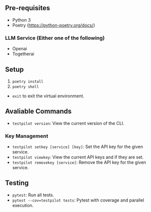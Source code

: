
## Pre-requisites

- Python 3 
- Poetry (https://python-poetry.org/docs/)

### LLM Service (Either one of the following)

- Openai
- Togetherai


## Setup

1. ```poetry install```
2. ```poetry shell```


- `exit` to exit the virtual environment.

## Avaliable Commands

- ```testpilot version```: View the current version of the CLI.


### Key Management
- ```testpilot setkey [service] [key]```: Set the API key for the given service.
- ```testpilot viewkey```: View the current API keys and if they are set.
- ```testpilot removekey [service]```: Remove the API key for the given service.

## Testing

- ```pytest```: Run all tests.
- ```pytest --cov=testpilot tests```: Pytest with coverage and parallel execution.

